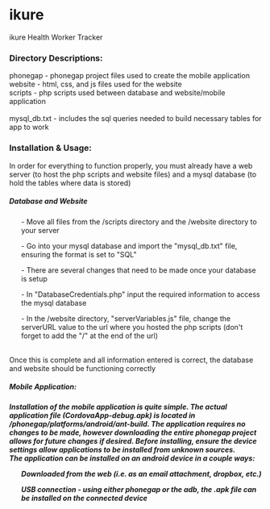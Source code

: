 # ikure
ikure Health Worker Tracker

<h3>Directory Descriptions: </h3>
phonegap - phonegap project files used to create the mobile application <br>
website - html, css, and js files used for the website <br>
scripts - php scripts used between database and website/mobile application <br>
<br>
mysql_db.txt - includes the sql queries needed to build necessary tables for app to work <br>

<h3>Installation & Usage: </h3>
In order for everything to function properly, you must already have a web server (to host the php scripts and website files) and a mysql database (to hold the tables where data is stored)<br>
<h5>Database and Website</h5>
<ul> - Move all files from the /scripts directory and the /website directory to your server</ul>
<ul> - Go into your mysql database and import the "mysql_db.txt" file, ensuring the format is set to "SQL"</ul>
<ul> - There are several changes that need to be made once your database is setup</ul>
<ul>    - In "DatabaseCredentials.php" input the required information to access the mysql database</ul>
<ul>    - In the /website directory, "serverVariables.js" file, change the serverURL value to the url where you hosted the php scripts (don't forget to add the "/" at the end of the url)</ul>
<br>
Once this is complete and all information entered is correct, the database and website should be functioning correctly <br>

<h5>Mobile Application:<h5>
Installation of the mobile application is quite simple.  The actual application file (CordovaApp-debug.apk) is located in /phonegap/platforms/android/ant-build.  The application requires no changes to be made, however downloading the entire phonegap project allows for future changes if desired.  Before installing, ensure the device settings allow applications to be installed from unknown sources.<br>
The application can be installed on an android device in a couple ways:<br>
<ol>Downloaded from the web (i.e. as an email attachment, dropbox, etc.)</ol>
<ol>USB connection - using either phonegap or the adb, the .apk file can be installed on the connected device</ol>


